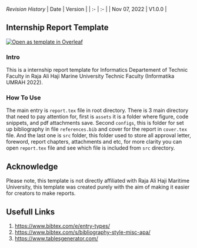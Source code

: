 _Revision History_
| Date | Version |
| :- | :- |
| Nov 07, 2022 | V1.0.0 |

## Internship Report Template
[![Open as template in Overleaf](https://img.shields.io/badge/Overleaf-Open%20as%20template-green?style=flat-square)](https://www.overleaf.com/read/hsxmmhsncbxb)


### Intro

This is a internship report template for Informatics Departement of Technic Faculty in Raja Ali Haji Marine University Technic Faculty (Informatika UMRAH 2022).

### How To Use

The main entry is `report.tex` file in root directory. There is 3 main directory that need to pay attention for, first is `assets` it is a folder where figure, code snippets, and pdf attachments save. Second `configs`, this is folder for set up bibliography in file `references.bib` and cover for the report in `cover.tex` file. And the last one is `src` folder, this folder used to store all approval letter, foreword, report chapters, attachments and etc, for more clarity you can open `report.tex` file and see which file is included from `src` directory.

## Acknowledge

Please note, this template is not directly affiliated with Raja Ali Haji Maritime University, this template was created purely with the aim of making it easier for creators to make reports.

## Usefull Links

1. https://www.bibtex.com/e/entry-types/
2. https://www.bibtex.com/s/bibliography-style-misc-apa/
3. https://www.tablesgenerator.com/
